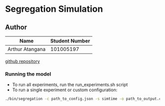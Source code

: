 # Segregation Simulation
## Author
|Name|Student Number|
|-|-|
|Arthur Atangana|101005197|

[github repository](www.github.com/arthuratangana/segregation-simulation)

### Running the model
- To run all experiments, run the run_experiments.sh script
- To run a single experiment or custom configuration:
```bash
./bin/segregation -c path_to_config.json -s simtime -o path_to_output.csv
```

